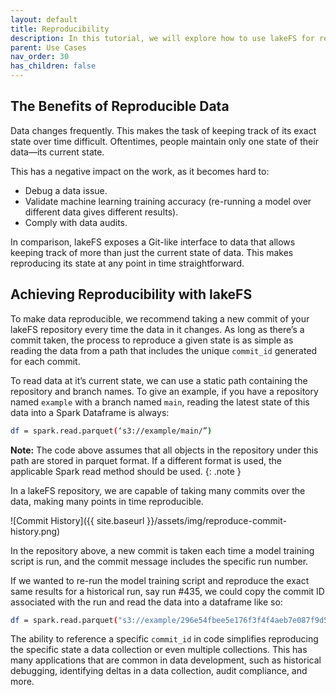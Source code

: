 ```yaml
---
layout: default 
title: Reproducibility
description: In this tutorial, we will explore how to use lakeFS for reproducibility of data.
parent: Use Cases
nav_order: 30
has_children: false
---
```


## The Benefits of Reproducible Data

Data changes frequently. This makes the task of keeping track of its exact state over time difficult. Oftentimes, people maintain only one state of their data––its current state.

This has a negative impact on the work, as it becomes hard to:
* Debug a data issue.
* Validate machine learning training accuracy (re-running a model over different data gives different results).
* Comply with data audits.

In comparison, lakeFS exposes a Git-like interface to data that allows keeping track of more than just the current state of data. This makes reproducing its state at any point in time straightforward.

## Achieving Reproducibility with lakeFS

To make data reproducible, we recommend taking a new commit of your lakeFS repository every time the data in it changes. As long as there’s a commit taken, the process to reproduce a given state is as simple as reading the data from a path that includes the unique `commit_id` generated for each commit.

To read data at it’s current state, we can use a static path containing the repository and branch names. To give an example, if you have a repository named `example` with a branch named `main`, reading the latest state of this data into a Spark Dataframe is always:

```bash
df = spark.read.parquet(‘s3://example/main/”)
```
**Note:** The code above assumes that all objects in the repository under this path are stored in parquet format. If a different format is used, the applicable Spark read method should be used.
{: .note }

In a lakeFS repository, we are capable of taking many commits over the data, making many points in time reproducible. 

![Commit History]({{ site.baseurl }}/assets/img/reproduce-commit-history.png)

In the repository above, a new commit is taken each time a model training script is run, and the commit message includes the specific run number. 

If we wanted to re-run the model training script and reproduce the exact same results for a historical run, say run #435, we could copy the commit ID associated with the run and read the data into a dataframe like so:

```bash
df = spark.read.parquet("s3://example/296e54fbee5e176f3f4f4aeb7e087f9d57515750e8c3d033b8b841778613cb23/training_dataset/”)
```

The ability to reference a specific `commit_id` in code simplifies reproducing the specific state a data collection or even multiple collections. This has many applications that are common in data development, such as historical debugging, identifying deltas in a data collection, audit compliance, and more.



